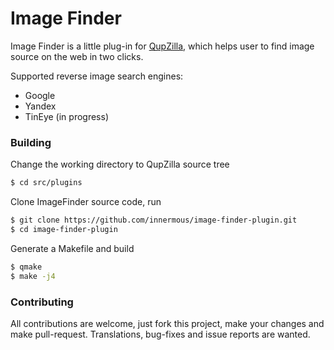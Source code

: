 # Image Finder

Image Finder is a little plug-in for [QupZilla](https://github.com/QupZilla/qupzilla), which helps user to find image source on the web in two clicks.

Supported reverse image search engines:
  - Google
  - Yandex
  - TinEye (in progress)

### Building
Change the working directory to QupZilla source tree
```sh
$ cd src/plugins
```
Clone ImageFinder source code, run
```sh
$ git clone https://github.com/innermous/image-finder-plugin.git
$ cd image-finder-plugin
```
Generate a Makefile and build
```sh
$ qmake
$ make -j4
```

### Contributing
All contributions are welcome, just fork this project, make your changes and make pull-request. 
Translations, bug-fixes and issue reports are wanted.